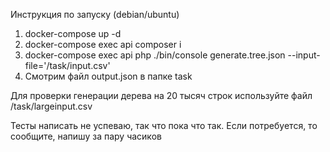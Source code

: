 Инструкция по запуску (debian/ubuntu)
1. docker-compose up -d
2. docker-compose exec api composer i
3. docker-compose exec api php ./bin/console generate.tree.json --input-file='/task/input.csv'
4. Смотрим файл output.json в папке task

Для проверки генерации дерева на 20 тысяч строк используйте файл /task/largeinput.csv

Тесты написать не успеваю, так что пока что так. Если потребуется, то сообщите, напишу за пару часиков
